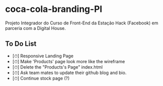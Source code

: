 # coca-cola-branding-PI
Projeto Integrador do Curso de Front-End da Estação Hack (Facebook) em parceria com a Digital House.


## To Do List

* [⏱] Responsive Landing Page
* [⏱] Make 'Products' page look more like the wireframe
* [⏱] Delete the "Products's Page" index.html
* [⏱] Ask team mates to update their github blog and bio.
* [⏱] Continue stock page (?)
